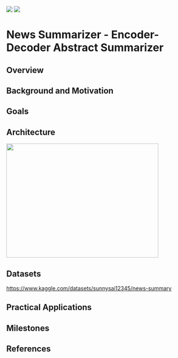 ![](https://img.shields.io/github/repo-size/jayaram87/news-summarizer)
![](https://img.shields.io/github/license/jayaram87/news-summarizer)
# News Summarizer - Encoder-Decoder Abstract Summarizer

## Overview


## Background and Motivation

## Goals

## Architecture
<img src='https://github.com/jayaram87/news-summarizer/blob/main/Architecture.jpg' width=400px height=300px align="center" />

## Datasets
https://www.kaggle.com/datasets/sunnysai12345/news-summary

## Practical Applications

## Milestones

## References
